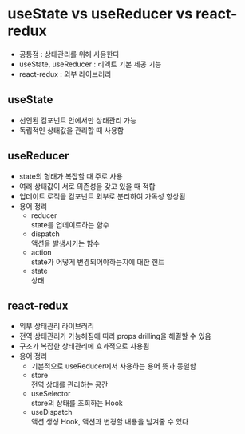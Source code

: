# useState vs useReducer vs react-redux

- 공통점 : 상태관리를 위해 사용한다
- useState, useReducer : 리액트 기본 제공 기능
- react-redux : 외부 라이브러리

## useState

- 선언된 컴포넌트 안에서만 상태관리 가능
- 독립적인 상태값을 관리할 때 사용함

## useReducer

- state의 형태가 복잡할 때 주로 사용
- 여러 상태값이 서로 의존성을 갖고 있을 때 적합
- 업데이트 로직을 컴포넌트 외부로 분리하여 가독성 향상됨
- 용어 정리
  - reducer <br>
    state를 업데이트하는 함수
  - dispatch <br>
    액션을 발생시키는 함수
  - action <br>
    state가 어떻게 변경되어야하는지에 대한 힌트
  - state <br>
    상태

## react-redux

- 외부 상태관리 라이브러리
- 전역 상태관리가 가능해짐에 따라 props drilling을 해결할 수 있음
- 구조가 복잡한 상태관리에 효과적으로 사용됨
- 용어 정리
  - 기본적으로 useReducer에서 사용하는 용어 뜻과 동일함
    <br>
  - store <br>
    전역 상태를 관리하는 공간
  - useSelector <br>
    store의 상태를 조회하는 Hook
  - useDispatch <br>
    액션 생성 Hook, 액션과 변경할 내용을 넘겨줄 수 있다
